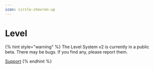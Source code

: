 ```yaml
---
icon: circle-chevron-up
---
```


# Level

{% hint style="warning" %}
The Level System v2 is currently in a public beta. There may be bugs. If you find any, please report them.

<a href="https://discord.gg/BQumAujuvk" class="button secondary" data-icon="link">Support</a>
{% endhint %}

